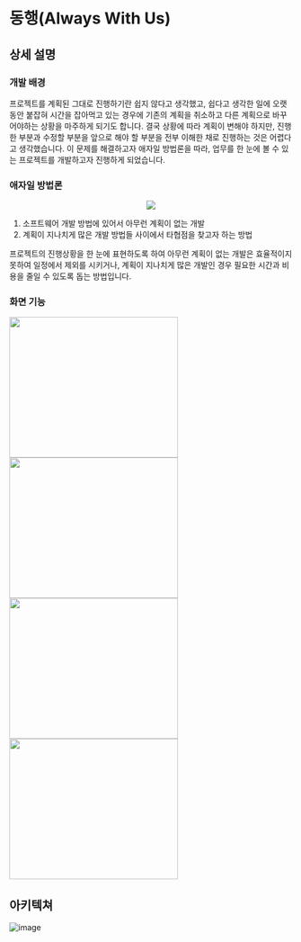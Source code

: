 # 동행(Always With Us)
## 상세 설명
### 개발 배경
프로젝트를 계획된 그대로 진행하기란 쉽지 않다고 생각했고, 쉽다고 생각한 일에 오랫동안  붙잡혀 시간을 잡아먹고 있는 경우에 기존의 계획을 취소하고 다른 계획으로 바꾸어야하는 상황을 마주하게 되기도 합니다. 결국 상황에 따라 계획이 변해야 하지만, 진행한 부분과 수정할 부분을 앞으로 해야 할 부분을 전부 이해한 채로 진행하는 것은 어렵다고 생각했습니다. 이 문제를 해결하고자 애자일 방법론을 따라, 업무를 한 눈에 볼 수 있는 프로젝트를 개발하고자 진행하게 되었습니다.

### 애자일 방법론
<p align="center">
  <img src="https://user-images.githubusercontent.com/31242766/202836122-93774560-bf4b-49b1-a649-6a46c7159c5f.png">
</p>

1. 소프트웨어 개발 방법에 있어서 아무런 계획이 없는 개발
2. 계획이 지나치게 많은 개발 방법들 사이에서 타협점을 찾고자 하는 방법

프로젝트의 진행상황을 한 눈에 표현하도록 하여 아무런 계획이 없는 개발은 효율적이지 못하여 일정에서 제외를 시키거나, 계획이 지나치게 많은 개발인 경우 필요한 시간과 비용을 줄일 수 있도록 돕는 방법입니다.

### 화면 기능
<div>
  <img src="https://user-images.githubusercontent.com/31242766/202836229-91d02f6d-89d1-41fa-bd96-f52c49e659fe.png" width="300" height="250" align='center'>
  <img src="https://user-images.githubusercontent.com/31242766/202836235-afe73c0a-3cc4-4dca-b89f-cb0bd55abad9.png" width="300" height="250" align='center'><br>
  <img src="https://user-images.githubusercontent.com/31242766/202836306-875f5a1e-7941-4b61-84cf-0c2e8f8005fe.png" width="300" height="250" align='center'>
  <img src="https://user-images.githubusercontent.com/31242766/202836317-a5ae21f8-d8f5-4588-a24e-41768063cd0f.png" width="300" height="250" align='center'>
</div>

## 아키텍쳐
![image](https://user-images.githubusercontent.com/31242766/202836347-42049098-6ab0-4673-8021-d235d6a14432.png)
